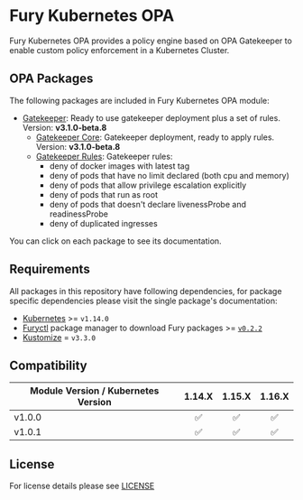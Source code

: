 # Fury Kubernetes OPA

Fury Kubernetes OPA provides a policy engine based on OPA Gatekeeper to enable custom policy enforcement in a
Kubernetes Cluster.

## OPA Packages

The following packages are included in Fury Kubernetes OPA module:

-   [Gatekeeper](katalog/gatekeeper): Ready to use gatekeeper deployment plus a set of rules. Version: **v3.1.0-beta.8**
    -   [Gatekeeper Core](katalog/gatekeeper/core): Gatekeeper deployment, ready to apply rules. Version: **v3.1.0-beta.8**
    -   [Gatekeeper Rules](katalog/gatekeeper/rules): Gatekeeper rules:
        -   deny of docker images with latest tag
        -   deny of pods that have no limit declared (both cpu and memory)
        -   deny of pods that allow privilege escalation explicitly
        -   deny of pods that run as root
        -   deny of pods that doesn't declare livenessProbe and readinessProbe
        -   deny of duplicated ingresses

You can click on each package to see its documentation.

## Requirements

All packages in this repository have following dependencies, for package
specific dependencies please visit the single package's documentation:

-   [Kubernetes](https://kubernetes.io) >= `v1.14.0`
-   [Furyctl](https://github.com/sighupio/furyctl) package manager to download
    Fury packages >= [`v0.2.2`](https://github.com/sighupio/furyctl/releases/tag/v0.2.2)
-   [Kustomize](https://github.com/kubernetes-sigs/kustomize) = `v3.3.0`

## Compatibility

| Module Version / Kubernetes Version |       1.14.X       |       1.15.X       |       1.16.X       |
| ----------------------------------- | :----------------: | :----------------: | :----------------: |
| v1.0.0                              | :white_check_mark: | :white_check_mark: | :white_check_mark: |
| v1.0.1                              | :white_check_mark: | :white_check_mark: | :white_check_mark: |

## License

For license details please see [LICENSE](./LICENSE)
